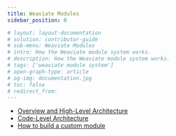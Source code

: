 ```yaml
---
title: Weaviate Modules
sidebar_position: 0

# layout: layout-documentation
# solution: contributor-guide
# sub-menu: Weaviate Modules
# intro: How the Weaviate module system works.
# description: How the Weaviate module system works.
# tags: ['weaviate module system']
# open-graph-type: article
# og-img: documentation.jpg
# toc: false
# redirect_from:
---
```


- [Overview and High-Level Architecture](./overview.html)
- [Code-Level Architecture](./architecture.html)
- [How to build a custom module](./how-to-build-a-new-module.html)

<!-- TODO: add redirect from /contributor-guide/weaviate-module-system to /contributor-guide/weaviate-modules -->
